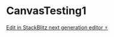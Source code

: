 # CanvasTesting1

[Edit in StackBlitz next generation editor ⚡️](https://stackblitz.com/~/github.com/augunautics/CanvasTesting1)